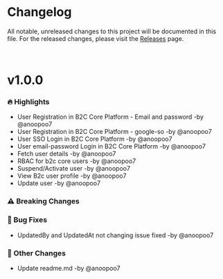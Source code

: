 # Changelog

All notable, unreleased changes to this project will be documented in this file. For the released changes, please visit the [Releases](https://github.com/florimus/flourimus-b2c-core/releases) page.

</br>

# v1.0.0

### 🔥 Highlights

- User Registration in B2C Core Platform - Email and password -by @anoopoo7
- User Registration in B2C Core Platform - google-so -by @anoopoo7
- User SSO Login in B2C Core Platform -by @anoopoo7
- User email-password Login in B2C Core Platform -by @anoopoo7
- Fetch user details -by @anoopoo7
- RBAC for b2c core users -by @anoopoo7
- Suspend/Activate user -by @anoopoo7
- View B2c user profile -by @anoopoo7
- Update user -by @anoopoo7

### ⚠️ Breaking Changes

### 🐛 Bug Fixes
- UpdatedBy and UpdatedAt not changing issue fixed -by @anoopoo7

### 📌 Other Changes
- Update readme.md -by @anoopoo7
